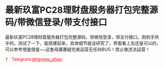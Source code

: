 # 最新玖富PC28理财盘服务器打包完整源码/带微信登录/带支付接口

最新玖富PC28理财盘服务器打包完整源码，带微信登录，带支付接口。刚到手热乎的，测试了一下，能搭建起来，具体细节就没研究了，界面看上去还是可以的，可以参考借鉴借鉴~~这套毋庸置疑完美运营无任何BUG！禁止做违法运营！






<p style="color: red;"><img src="https://cdn-icons-png.flaticon.com/512/2111/2111646.png" alt="Telegram Icon" style="width: 16px; vertical-align: middle; margin-right: 5px;">Telegram:<a href="https://t.me/tgymw_shop" style="color: red;">@tgymw_shop</a></p>
